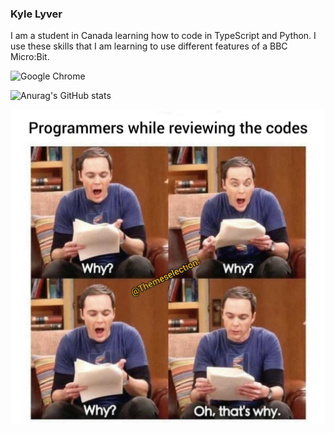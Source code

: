 ### Kyle Lyver

I am a student in Canada learning how to code in TypeScript and Python. I use these skills that I am learning to use different features of a BBC Micro:Bit.

![Google Chrome](https://img.shields.io/badge/Google%20Chrome-4285F4?style=for-the-badge&logo=GoogleChrome&logoColor=white)

![Anurag's GitHub stats](https://github-readme-stats.vercel.app/api?username=kyle-lyver&hide=contribs,prs)

![Meme about coding.](https://github.com/kyle-lyver/kyle-lyver/blob/main/codememe.png)
